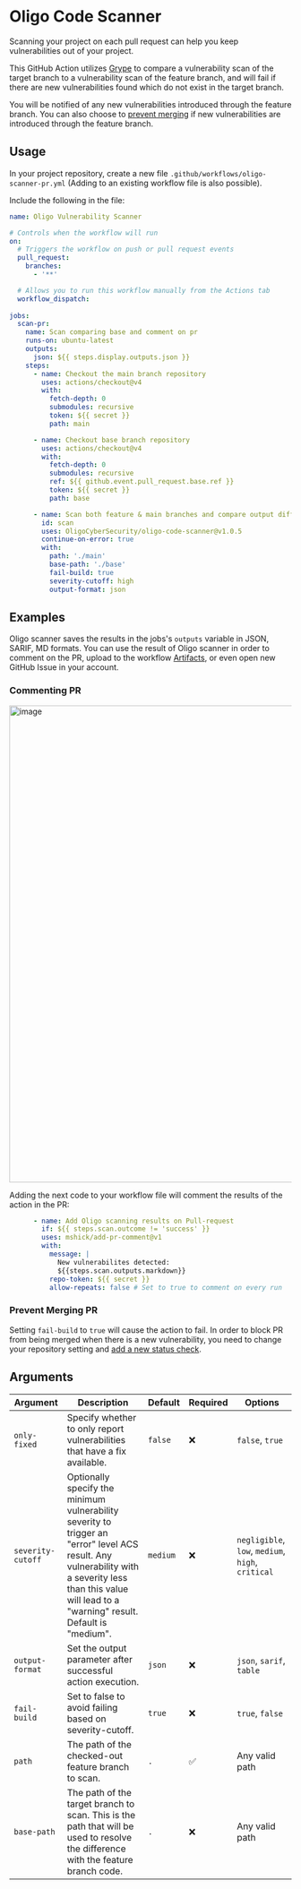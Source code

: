 

# Oligo Code Scanner

Scanning your project on each pull request can help you keep vulnerabilities out of your project.

This GitHub Action utilizes [Grype](https://github.com/anchore/grype) to compare a vulnerability scan of the target branch to a vulnerability scan of the feature branch, and will fail if there are new vulnerabilities found which do not exist in the target branch.

You will be notified of any new vulnerabilities introduced through the feature branch. You can also choose to [prevent merging](https://docs.github.com/en/repositories/configuring-branches-and-merges-in-your-repository/managing-protected-branches/about-protected-branches#require-status-checks-before-merging) if new vulnerabilities are introduced through the feature branch.

## Usage

In your project repository, create a new file `.github/workflows/oligo-scanner-pr.yml` (Adding to an existing workflow file is also possible).

Include the following in the file:

```yaml
name: Oligo Vulnerability Scanner

# Controls when the workflow will run
on:
  # Triggers the workflow on push or pull request events
  pull_request:
    branches:
      - '**'

  # Allows you to run this workflow manually from the Actions tab
  workflow_dispatch:
  
jobs:
  scan-pr:
    name: Scan comparing base and comment on pr
    runs-on: ubuntu-latest
    outputs:
      json: ${{ steps.display.outputs.json }}
    steps:
      - name: Checkout the main branch repository
        uses: actions/checkout@v4
        with:
          fetch-depth: 0
          submodules: recursive
          token: ${{ secret }}
          path: main

      - name: Checkout base branch repository
        uses: actions/checkout@v4
        with:
          fetch-depth: 0
          submodules: recursive
          ref: ${{ github.event.pull_request.base.ref }}
          token: ${{ secret }}
          path: base

      - name: Scan both feature & main branches and compare output differences
        id: scan
        uses: OligoCyberSecurity/oligo-code-scanner@v1.0.5
        continue-on-error: true
        with:
          path: './main'
          base-path: './base'
          fail-build: true
          severity-cutoff: high
          output-format: json
```

## Examples
Oligo scanner saves the results in the jobs's `outputs` variable in JSON, SARIF, MD formats.
You can use the result of Oligo scanner in order to comment on the PR, upload to the workflow [Artifacts](https://docs.github.com/en/actions/using-workflows/storing-workflow-data-as-artifacts), or even open new GitHub Issue in your account.
### Commenting PR
<img width="852" alt="image" src="https://github.com/OligoCyberSecurity/oligo-code-scanner/assets/112797342/a1c8eda2-42ce-4fb1-a55f-fdf83686625a">


Adding the next code to your workflow file will comment the results of the action in the PR:

```yaml
      - name: Add Oligo scanning results on Pull-request
        if: ${{ steps.scan.outcome != 'success' }}
        uses: mshick/add-pr-comment@v1
        with:
          message: |
            New vulnerabilites detected:
            ${{steps.scan.outputs.markdown}}
          repo-token: ${{ secret }}
          allow-repeats: false # Set to true to comment on every run
```
### Prevent Merging PR

Setting `fail-build`  to `true` will cause the action to fail. In order to block PR from being merged when there is a new vulnerability, you need to change your repository setting and [add a new status check](https://docs.github.com/en/repositories/configuring-branches-and-merges-in-your-repository/managing-protected-branches/about-protected-branches#require-status-checks-before-merging).

## Arguments
|Argument  |Description |Default |Required | Options |
|--|--|--|--|--|
| `only-fixed` | Specify whether to only report vulnerabilities that have a fix available. |  `false`| :x: | `false`, `true`| 
| `severity-cutoff` |  Optionally specify the minimum vulnerability severity to trigger an "error" level ACS result. Any vulnerability with a severity less than this value will lead to a "warning" result.  Default is "medium".| `medium`| :x: | `negligible`, `low`, `medium`, `high`, `critical` |
| `output-format` | Set the output parameter after successful action execution.  | `json` |:x:| `json`, `sarif`, `table` |
| `fail-build` |Set to false to avoid failing based on severity-cutoff. | `true`  | :x: | `true`, `false` |
| `path` | The path of the checked-out feature branch to scan. | `.` | :white_check_mark:  | Any valid path |
| `base-path` | The path of the target branch to scan. This is the path that will be used to resolve the difference with the feature branch code. |  `.`|:x:  | Any valid path |

